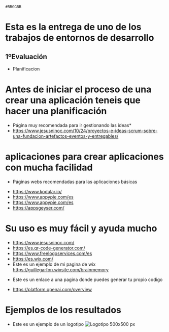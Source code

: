 `#RRGGBB`
# Esta es la entrega de uno de los trabajos de entornos de desarrollo
## 1ºEvaluación
- Planificacion
# Antes de iniciar el proceso de una crear una aplicación teneis que hacer una planificación
* Página muy recomendada para ir gestionando las ideas*
* https://www.jesusninoc.com/10/24/proyectos-e-ideas-scrum-sobre-una-fundacion-artefactos-eventos-y-entregables/
# aplicaciones para crear aplicaciones con mucha facilidad
- Páginas webs recomendadas para las aplicaciones básicas
* https://www.kodular.io/
* https://www.appypie.com/es
* https://www.appypie.com/es
* https://appsgeyser.com/
# Su uso es muy fácil y ayuda mucho
* https://www.jesusninoc.com/
* https://es.qr-code-generator.com/
* https://www.freelogoservices.com/es
* https://es.wix.com/
* Este es un ejemplo de mi pagina de wix https://guillegarfon.wixsite.com/brainmemory
- Este es un enlace a una pagina donde puedes generar tu propio codigo
* https://platform.openai.com/overview
# Ejemplos de los resultados
* Este es un ejemplo de un logotipo 
![Logotipo 500x500 px](https://user-images.githubusercontent.com/114073072/224024041-9d3a22eb-1797-478e-a38a-fdc7d0d8ca2c.jpeg)


